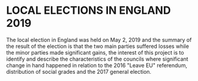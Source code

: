 # LOCAL ELECTIONS IN ENGLAND 2019
The local election in England was held on May 2, 2019 and the summary of the result of the election is that the two main parties suffered losses while the minor parties made significant gains, the interest of this project is to identify and describe the characteristics of the councils where significant change in hand happened in relation to the 2016 "Leave EU" referendum, distribution of social grades and the 2017 general election.
